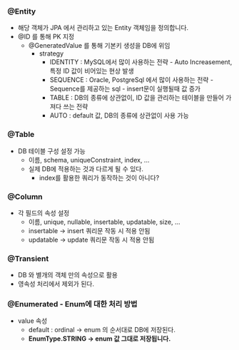 ### @Entity
- 해당 객체가 JPA 에서 관리하고 있는 Entity 객체임을 정의합니다.
- @ID 를 통해 PK 지정
    - @GeneratedValue 를 통해 기본키 생성을 DB에 위임
        - strategy
            - IDENTITY : MySQL에서 많이 사용하는 전략 - Auto Increasement, 특정 ID 값이 비어있는 현상 발생
            - SEQUENCE : Oracle, PostgreSql 에서 많이 사용하는 전략 - Sequence를 제공하는 sql - insert문이 실행될때 값 증가
            - TABLE : DB의 종류에 상관없이, ID 값을 관리하는 테이블을 만들어 가져다 쓰는 전략
            - AUTO : default 값, DB의 종류에 상관없이 사용 가능
            
### @Table
- DB 테이블 구성 설정 가능 
    - 이름, schema, uniqueConstraint, index, ...
    - 실제 DB에 적용하는 것과 다르게 될 수 있다.
        - index를 활용한 쿼리가 동작하는 것이 아니다?

### @Column
- 각 필드의 속성 설정
    - 이름, unique, nullable, insertable, updatable, size, ...
    - insertable -> insert 쿼리문 작동 시 적용 안됨
    - updatable -> update 쿼리문 작동 시 적용 안됨

### @Transient
- DB 와 별개의 객체 만의 속성으로 활용
- 영속성 처리에서 제외가 된다.

### @Enumerated - Enum에 대한 처리 방법
- value 속성
    - default : ordinal -> enum 의 순서대로 DB에 저장된다.
    - **EnumType.STRING -> enum 값 그대로 저장됩니다.**
